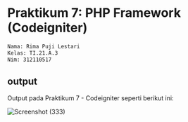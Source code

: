 # Praktikum 7: PHP Framework (Codeigniter)

```bash
Nama: Rima Puji Lestari
Kelas: TI.21.A.3
Nim: 312110517
```

## output

Output pada Praktikum 7 - Codeigniter seperti berikut ini:

![Screenshot (333)](https://github.com/rimapuji/praktikum7_pweb2/assets/118242692/d5584d2e-5856-4437-abda-188bd11c4a38)

